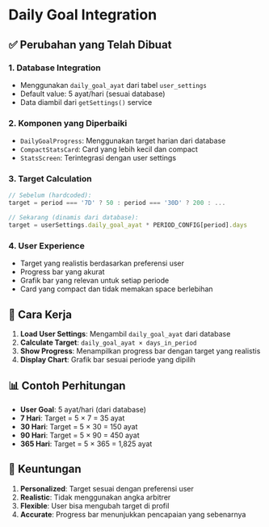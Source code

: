 # Daily Goal Integration

## ✅ **Perubahan yang Telah Dibuat**

### 1. **Database Integration**

- Menggunakan `daily_goal_ayat` dari tabel `user_settings`
- Default value: 5 ayat/hari (sesuai database)
- Data diambil dari `getSettings()` service

### 2. **Komponen yang Diperbaiki**

- `DailyGoalProgress`: Menggunakan target harian dari database
- `CompactStatsCard`: Card yang lebih kecil dan compact
- `StatsScreen`: Terintegrasi dengan user settings

### 3. **Target Calculation**

```typescript
// Sebelum (hardcoded):
target = period === '7D' ? 50 : period === '30D' ? 200 : ...

// Sekarang (dinamis dari database):
target = userSettings.daily_goal_ayat * PERIOD_CONFIG[period].days
```

### 4. **User Experience**

- Target yang realistis berdasarkan preferensi user
- Progress bar yang akurat
- Grafik bar yang relevan untuk setiap periode
- Card yang compact dan tidak memakan space berlebihan

## 🔧 **Cara Kerja**

1. **Load User Settings**: Mengambil `daily_goal_ayat` dari database
2. **Calculate Target**: `daily_goal_ayat × days_in_period`
3. **Show Progress**: Menampilkan progress bar dengan target yang realistis
4. **Display Chart**: Grafik bar sesuai periode yang dipilih

## 📊 **Contoh Perhitungan**

- **User Goal**: 5 ayat/hari (dari database)
- **7 Hari**: Target = 5 × 7 = 35 ayat
- **30 Hari**: Target = 5 × 30 = 150 ayat
- **90 Hari**: Target = 5 × 90 = 450 ayat
- **365 Hari**: Target = 5 × 365 = 1,825 ayat

## 🎯 **Keuntungan**

1. **Personalized**: Target sesuai dengan preferensi user
2. **Realistic**: Tidak menggunakan angka arbitrer
3. **Flexible**: User bisa mengubah target di profil
4. **Accurate**: Progress bar menunjukkan pencapaian yang sebenarnya
